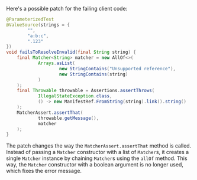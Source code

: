 Here's a possible patch for the failing client code:

```java
@ParameterizedTest
@ValueSource(strings = {
        "",
        "a:b:c",
        ".123"
})
void failsToResolveInvalid(final String string) {
    final Matcher<String> matcher = new AllOf<>(
            Arrays.asList(
                    new StringContains("Unsupported reference"),
                    new StringContains(string)
            )
    );
    final Throwable throwable = Assertions.assertThrows(
            IllegalStateException.class,
            () -> new ManifestRef.FromString(string).link().string()
    );
    MatcherAssert.assertThat(
            throwable.getMessage(),
            matcher
    );
}
```

The patch changes the way the `MatcherAssert.assertThat` method is called. Instead of passing a `Matcher` constructor with a list of `Matcher`s, it creates a single `Matcher` instance by chaining `Matcher`s using the `allOf` method. This way, the `Matcher` constructor with a boolean argument is no longer used, which fixes the error message.